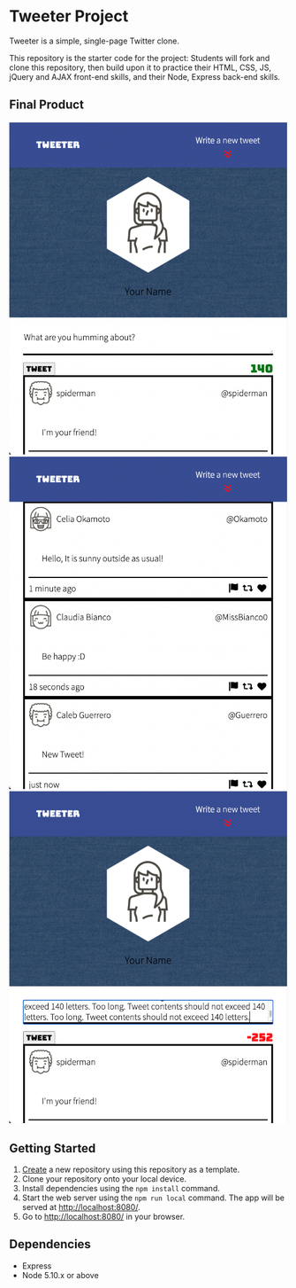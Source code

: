 # Tweeter Project

Tweeter is a simple, single-page Twitter clone.

This repository is the starter code for the project: Students will fork and clone this repository, then build upon it to practice their HTML, CSS, JS, jQuery and AJAX front-end skills, and their Node, Express back-end skills.

## Final Product
![Tweeter-firstpage](https://github.com/WoncheolKim/tweeter/blob/master/docs/Firstpage.png?raw=true)
![Tweeter-new tweeter](https://github.com/WoncheolKim/tweeter/blob/master/docs/New%20Tweet.png?raw=true)
![Tweeter-error message](https://github.com/WoncheolKim/tweeter/blob/master/docs/Error%20Message.png?raw=true)

## Getting Started

1. [Create](https://docs.github.com/en/repositories/creating-and-managing-repositories/creating-a-repository-from-a-template) a new repository using this repository as a template.
2. Clone your repository onto your local device.
3. Install dependencies using the `npm install` command.
3. Start the web server using the `npm run local` command. The app will be served at <http://localhost:8080/>.
4. Go to <http://localhost:8080/> in your browser.

## Dependencies

- Express
- Node 5.10.x or above
